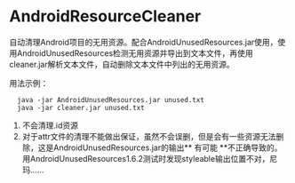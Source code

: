 # AndroidResourceCleaner

自动清理Android项目的无用资源。配合AndroidUnusedResources.jar使用，使用AndroidUnusedResources检测无用资源并导出到文本文件，再使用cleaner.jar解析文本文件，自动删除文本文件中列出的无用资源。

用法示例：  
```
  java -jar AndroidUnusedResources.jar unused.txt
  java -jar cleaner.jar unused.txt
```
  
 1. 不会清理.id资源
 2. 对于attr文件的清理不能做出保证，虽然不会误删，但是会有一些资源无法删除，这是AndroidUnusedResources.jar的输出** 有可能 **不正确导致的。用AndroidUnusedResources1.6.2测试时发现styleable输出位置不对，尼玛……
